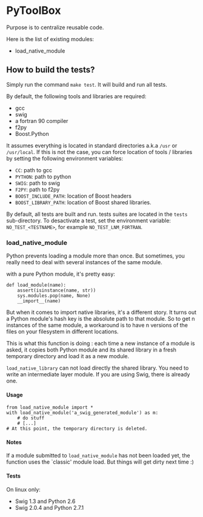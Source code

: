 PyToolBox
=========

Purpose is to centralize reusable code.

Here is the list of existing modules:

*   load\_native\_module


How to build the tests?
-----------------------

Simply run the command `make test`. It will build and run all tests.

By default, the following tools and libraries are required:

*    gcc
*    swig
*    a fortran 90 compiler
*    f2py
*    Boost.Python

It assumes everything is located in standard directories a.k.a `/usr` or `/usr/local`. If this is not the case, you can force location of tools / libraries by setting the following environment variables:

*    `CC`: path to gcc
*    `PYTHON`: path to python
*    `SWIG`: path to swig
*    `F2PY`: path to f2py
*    `BOOST_INCLUDE_PATH`: location of Boost headers
*    `BOOST_LIBRARY_PATH`: location of Boost shared libraries.

By default, all tests are built and run. tests suites are located in the `tests` sub-directory. To desactivate a test, set the environment variable: `NO_TEST_<TESTNAME>`, for example `NO_TEST_LNM_FORTRAN`.

### load\_native\_module

Python prevents loading a module more than once. But sometimes, you really
need to deal with several instances of the same module.

with a pure Python module, it's pretty easy:

    def load_module(name):
        assert(isinstance(name, str))
        sys.modules.pop(name, None)
        __import__(name)

But when it comes to import native libraries, it's a different story.
It turns out a Python module's hash key is the absolute path to that module.
So to get n instances of the same module, a workaround is to have n versions
of the files on your filesystem in different locations.

This is what this function is doing : each time a new instance of a module
is asked, it copies both Python module and its shared library in a fresh temporary
directory and load it as a new module.

`load_native_library` can not load directly the shared library. You need to write
an intermediate layer module. If you are using Swig, there is already one.

#### Usage

    from load_native_module import *
    with load_native_module('a_swig_generated_module') as m:
        # do stuff
        # [...]
    # At this point, the temporary directory is deleted.

#### Notes

If a module submitted to `load_native_module` has not been loaded yet,
the function uses the `classic' module load. But things will get dirty
next time :)

#### Tests
On linux only:

*   Swig 1.3 and Python 2.6
*   Swig 2.0.4 and Python 2.7.1

